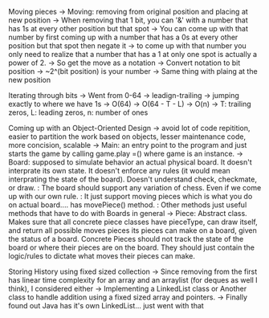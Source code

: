 Moving pieces
-> Moving: removing from original position and placing at new position
-> When removing that 1 bit, you can '&' with a number that has 1s at every other position but that spot
-> You can come up with that number by first coming up with a number that has a 0s at every other position but that spot then negate it
-> to come up with that number you only need to realize that a number that has a 1 at only one spot is actually a power of 2.
-> So get the move as a notation -> Convert notation to bit position -> ~2^(bit position) is your number
-> Same thing with plaing at the new position

Iterating through bits
-> Went from 0-64 -> leadign-trailing -> jumping exactly to where we have 1s
-> O(64) -> O(64 - T - L) -> O(n)
-> T: trailing zeros, L: leading zeros,  n: number of ones

Coming up with an Object-Oriented Design
-> avoid lot of code repitition, easier to partition the work based on objects, lesser maintenance code, more concision, scalable
-> Main: an entry point to the program and just starts the game by calling game.play =() where game is an instance.
-> Board: supposed to simulate behavior an actual physical board. It doesn't interprate its own state. It doesn't enforce any rules (it would mean
interprating the state of the board). Doesn't understand check, checkmate, or draw.
: The board should support any variation of chess. Even if we come up with our own rule.
: It just support moving pieces which is what you do on actual board.... has movePiece() method.
: Other methods just useful methods that have to do with Boards in general
-> Piece: Abstract class. Makes sure that all concrete piece classes have pieceType, can draw itself, and return all possible moves pieces its pieces can
make on a board, given the status of a board.
Concrete Pieces should not track the state of the board or where their pieces are on the board. They should just contain the logic/rules to
dictate what moves their pieces can make.


Storing History using fixed sized collection
-> Since removing from the first has linear time complexity for an array and an arraylist (for deques as well I think), I considered either
-> Implementing a LinkedList class or Another class to handle addition using a fixed sized array and pointers.
-> Finally found out Java has it's own LinkedList... just went with that

